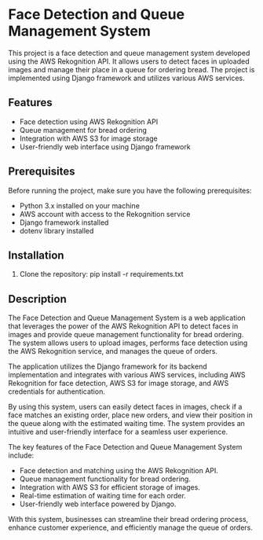 # Face Detection and Queue Management System

This project is a face detection and queue management system developed using the AWS Rekognition API. It allows users to detect faces in uploaded images and manage their place in a queue for ordering bread. The project is implemented using Django framework and utilizes various AWS services.

## Features

- Face detection using AWS Rekognition API
- Queue management for bread ordering
- Integration with AWS S3 for image storage
- User-friendly web interface using Django framework

## Prerequisites

Before running the project, make sure you have the following prerequisites:

- Python 3.x installed on your machine
- AWS account with access to the Rekognition service
- Django framework installed
- dotenv library installed

## Installation

1. Clone the repository:
  pip install -r requirements.txt


## Description

The Face Detection and Queue Management System is a web application that leverages the power of the AWS Rekognition API to detect faces in images and provide queue management functionality for bread ordering. The system allows users to upload images, performs face detection using the AWS Rekognition service, and manages the queue of orders.

The application utilizes the Django framework for its backend implementation and integrates with various AWS services, including AWS Rekognition for face detection, AWS S3 for image storage, and AWS credentials for authentication.

By using this system, users can easily detect faces in images, check if a face matches an existing order, place new orders, and view their position in the queue along with the estimated waiting time. The system provides an intuitive and user-friendly interface for a seamless user experience.

The key features of the Face Detection and Queue Management System include:

- Face detection and matching using the AWS Rekognition API.
- Queue management functionality for bread ordering.
- Integration with AWS S3 for efficient storage of images.
- Real-time estimation of waiting time for each order.
- User-friendly web interface powered by Django.

With this system, businesses can streamline their bread ordering process, enhance customer experience, and efficiently manage the queue of orders.


  

